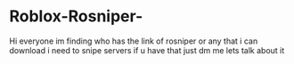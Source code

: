 # Roblox-Rosniper-
Hi everyone im finding who has the link of rosniper or any that i can download i need to snipe servers if u have that just dm me lets talk about it
